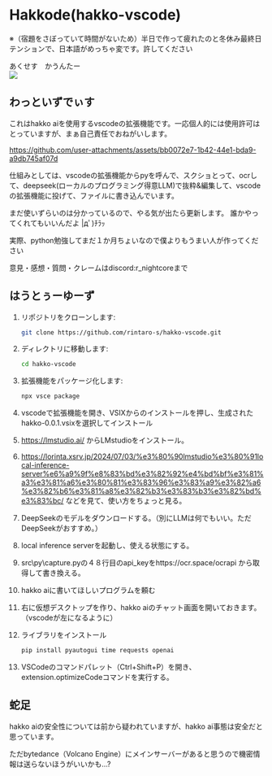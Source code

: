 # Hakkode(hakko-vscode)

※（宿題をさぼっていて時間がないため）半日で作って疲れたのと冬休み最終日テンションで、日本語がめっちゃ変です。許してください


あくせす　かうんたー<br>
<img src="https://count.getloli.com/@rintaro-s?name=rintaro-s&theme=gelbooru&padding=5&offset=0&align=top&scale=1&pixelated=1&darkmode=auto"/>
## わっといずでぃす


これはhakko aiを使用するvscodeの拡張機能です。一応個人的には使用許可はとっていますが、まぁ自己責任でおねがいします。



https://github.com/user-attachments/assets/bb0072e7-1b42-44e1-bda9-a9db745af07d


仕組みとしては、vscodeの拡張機能からpyを呼んで、スクショとって、ocrして、deepseek(ローカルのプログラミング得意LLM)で抜粋&編集して、vscodeの拡張機能に投げて、ファイルに書き込んでいます。


まだ使いずらいのは分かっているので、やる気が出たら更新します。
誰かやってくれてもいいんだよ |дﾟ)ﾁﾗｯ

実際、python勉強してまだ１か月ちょいなので僕よりもうまい人が作ってください


意見・感想・質問・クレームはdiscord:r_nightcoreまで
## はうとぅーゆーず
1. リポジトリをクローンします:
    ```sh
    git clone https://github.com/rintaro-s/hakko-vscode.git
    ```

2. ディレクトリに移動します:
    ```sh
    cd hakko-vscode
    ```

3. 拡張機能をパッケージ化します:
    ```sh
    npx vsce package
    ```

4.  vscodeで拡張機能を開き、VSIXからのインストールを押し、生成されたhakko-0.0.1.vsixを選択してインストール

5. https://lmstudio.ai/ からLMstudioをインストール。

6. https://lorinta.xsrv.jp/2024/07/03/%e3%80%90lmstudio%e3%80%91local-inference-server%e6%a9%9f%e8%83%bd%e3%82%92%e4%bd%bf%e3%81%a3%e3%81%a6%e3%80%81%e3%83%96%e3%83%a9%e3%82%a6%e3%82%b6%e3%81%a8%e3%82%b3%e3%83%b3%e3%82%bd%e3%83%bc/ などを見て、使い方をちょっと見る。

7. DeepSeekのモデルをダウンロードする。（別にLLMは何でもいい。ただDeepSeekがおすすめ。）

8. local inference serverを起動し、使える状態にする。

9. src\py\capture.pyの４８行目のapi_keyをhttps://ocr.space/ocrapi から取得して書き換える。

10. hakko aiに書いてほしいプログラムを頼む

11. 右に仮想デスクトップを作り、hakko aiのチャット画面を開いておきます。（vscodeが左になるように）

12. ライブラリをインストール
    ```sh
    pip install pyautogui time requests openai
    ```

14. VSCodeのコマンドパレット（Ctrl+Shift+P）を開き、extension.optimizeCodeコマンドを実行する。


## 蛇足

hakko aiの安全性については前から疑われていますが、hakko ai事態は安全だと思っています。


ただbytedance（Volcano Engine）にメインサーバーがあると思うので機密情報は送らないほうがいいかも...?
